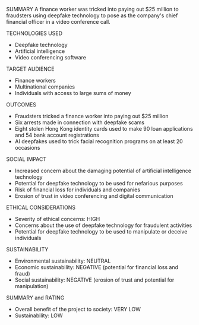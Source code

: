 SUMMARY
A finance worker was tricked into paying out $25 million to fraudsters using deepfake technology to pose as the company's chief financial officer in a video conference call.

TECHNOLOGIES USED
- Deepfake technology
- Artificial intelligence
- Video conferencing software

TARGET AUDIENCE
- Finance workers
- Multinational companies
- Individuals with access to large sums of money

OUTCOMES
- Fraudsters tricked a finance worker into paying out $25 million
- Six arrests made in connection with deepfake scams
- Eight stolen Hong Kong identity cards used to make 90 loan applications and 54 bank account registrations
- AI deepfakes used to trick facial recognition programs on at least 20 occasions

SOCIAL IMPACT
- Increased concern about the damaging potential of artificial intelligence technology
- Potential for deepfake technology to be used for nefarious purposes
- Risk of financial loss for individuals and companies
- Erosion of trust in video conferencing and digital communication

ETHICAL CONSIDERATIONS
- Severity of ethical concerns: HIGH
- Concerns about the use of deepfake technology for fraudulent activities
- Potential for deepfake technology to be used to manipulate or deceive individuals

SUSTAINABILITY
- Environmental sustainability: NEUTRAL
- Economic sustainability: NEGATIVE (potential for financial loss and fraud)
- Social sustainability: NEGATIVE (erosion of trust and potential for manipulation)

SUMMARY and RATING
- Overall benefit of the project to society: VERY LOW
- Sustainability: LOW
